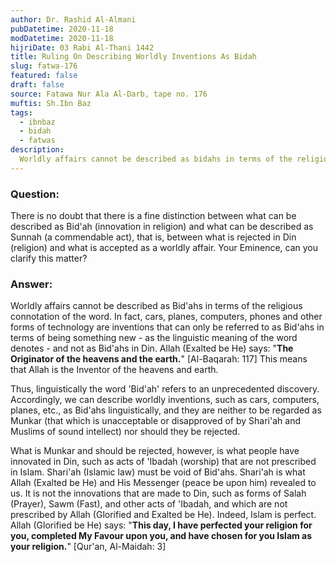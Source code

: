 ```yaml
---
author: Dr. Rashid Al-Almani
pubDatetime: 2020-11-18
modDatetime: 2020-11-18
hijriDate: 03 Rabi Al-Thani 1442
title: Ruling On Describing Worldly Inventions As Bidah
slug: fatwa-176
featured: false
draft: false
source: Fatawa Nur Ala Al-Darb, tape no. 176
muftis: Sh.Ibn Baz
tags:
  - ibnbaz
  - bidah
  - fatwas
description:
  Worldly affairs cannot be described as bidahs in terms of the religious connotation of the word. What is munkar and should be rejected, however, is what people have innovated in religion, such as acts of worship that are not prescribed in Islam.
---
```


### Question:

There is no doubt that there is a fine distinction between what can be described as Bid'ah (innovation in religion) and what can be described as Sunnah (a commendable act), that is, between what is rejected in Din (religion) and what is accepted as a worldly affair. Your Eminence, can you clarify this matter?

### Answer: 

Worldly affairs cannot be described as Bid'ahs in terms of the religious connotation of the word. In fact, cars, planes, computers, phones and other forms of technology are inventions that can only be referred to as Bid'ahs in terms of being something new - as the linguistic meaning of the word denotes - and not as Bid'ahs in Din. Allah (Exalted be He) says: "**The Originator of the heavens and the earth.**" [Al-Baqarah: 117] This means that Allah is the Inventor of the heavens and earth. 

Thus, linguistically the word 'Bid'ah' refers to an unprecedented discovery. Accordingly, we can describe worldly inventions, such as cars, computers, planes, etc., as Bid'ahs linguistically, and they are neither to be regarded as Munkar (that which is unacceptable or disapproved of by Shari'ah and Muslims of sound intellect) nor should they be rejected.

What is Munkar and should be rejected, however, is what people have innovated in Din, such as acts of 'Ibadah (worship) that are not prescribed in Islam. Shari'ah (Islamic law) must be void of Bid'ahs. Shari'ah is what Allah (Exalted be He) and His Messenger (peace be upon him) revealed to us. It is not the innovations that are made to Din, such as forms of Salah (Prayer), Sawm (Fast), and other acts of 'Ibadah, and which are not prescribed by Allah (Glorified and Exalted be He). Indeed, Islam is perfect. Allah (Glorified be He) says: "**This day, I have perfected your religion for you, completed My Favour upon you, and have chosen for you Islam as your religion.**" [Qur'an, Al-Maidah: 3]
